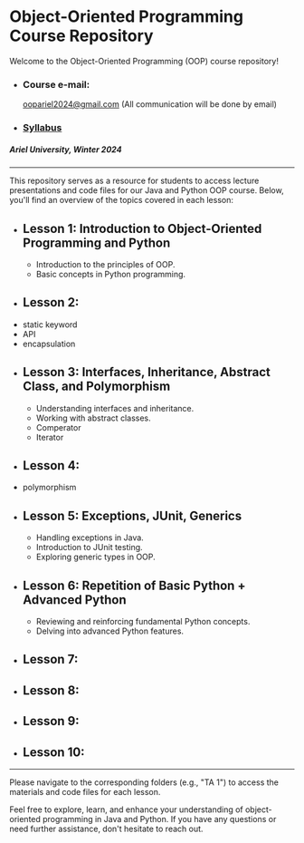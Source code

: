 # Object-Oriented Programming Course Repository 

Welcome to the Object-Oriented Programming (OOP) course repository!

- ### Course e-mail: 
  oopariel2024@gmail.com (All communication will be done by email)
- ### [Syllabus](https://github.com/IlanSimchon/OOP_2023_Ariel/blob/main/Syllabus%2B(0).pdf)

##### Ariel University, Winter 2024

---------------------------------------------------------------------------------------------

This repository serves as a resource for students to access lecture presentations and code files for our Java and Python OOP course. 
Below, you'll find an overview of the topics covered in each lesson:

- ## Lesson 1: Introduction to Object-Oriented Programming and Python
  - Introduction to the principles of OOP.
  - Basic concepts in Python programming.
- ## Lesson 2:
- static keyword
- API
- encapsulation
- ## Lesson 3: Interfaces, Inheritance, Abstract Class, and Polymorphism
  - Understanding interfaces and inheritance.
  - Working with abstract classes.
  - Comperator
  - Iterator
- ## Lesson 4:
- polymorphism
- ## Lesson 5: Exceptions, JUnit, Generics
  - Handling exceptions in Java.
  - Introduction to JUnit testing.
  - Exploring generic types in OOP.
- ## Lesson 6: Repetition of Basic Python + Advanced Python
  - Reviewing and reinforcing fundamental Python concepts.
  - Delving into advanced Python features.
- ## Lesson 7:
- ## Lesson 8:
- ## Lesson 9:
- ## Lesson 10:

---------------------------------------------------------------------------------------------

Please navigate to the corresponding folders (e.g., "TA 1") to access the materials and code files for each lesson.

Feel free to explore, learn, and enhance your understanding of object-oriented programming in Java and Python. If you have any questions or need further assistance, don't hesitate to reach out.
